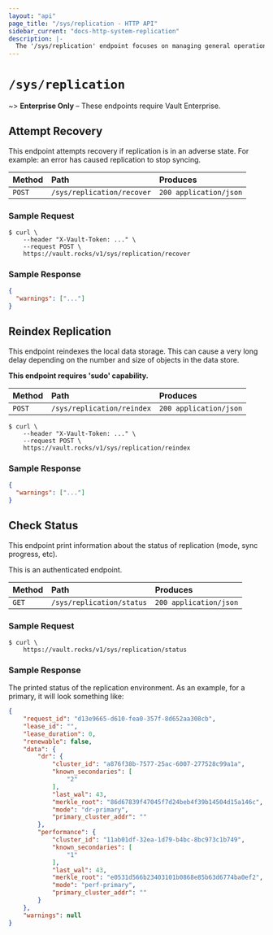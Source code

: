```yaml
---
layout: "api"
page_title: "/sys/replication - HTTP API"
sidebar_current: "docs-http-system-replication"
description: |-
  The '/sys/replication' endpoint focuses on managing general operations in Vault Enterprise replication
---
```


# `/sys/replication`

~> **Enterprise Only** – These endpoints require Vault Enterprise.

## Attempt Recovery

This endpoint attempts recovery if replication is in an adverse state. For
example: an error has caused replication to stop syncing.

| Method   | Path                         | Produces               |
| :------- | :--------------------------- | :--------------------- |
| `POST`   | `/sys/replication/recover`   | `200 application/json` |

### Sample Request

```
$ curl \
    --header "X-Vault-Token: ..." \
    --request POST \
    https://vault.rocks/v1/sys/replication/recover
```

### Sample Response

```json
{
  "warnings": ["..."]
}
```

## Reindex Replication

This endpoint reindexes the local data storage. This can cause a very long delay
depending on the number and size of objects in the data store.

**This endpoint requires 'sudo' capability.**

| Method   | Path                         | Produces               |
| :------- | :--------------------------- | :--------------------- |
| `POST`   | `/sys/replication/reindex`   | `200 application/json` |

```
$ curl \
    --header "X-Vault-Token: ..." \
    --request POST \
    https://vault.rocks/v1/sys/replication/reindex
```

### Sample Response

```json
{
  "warnings": ["..."]
}
```

## Check Status

This endpoint print information about the status of replication (mode,
sync progress, etc).

This is an authenticated endpoint.

| Method   | Path                         | Produces               |
| :------- | :--------------------------- | :--------------------- |
| `GET`    | `/sys/replication/status`    | `200 application/json` |

### Sample Request

```
$ curl \
    https://vault.rocks/v1/sys/replication/status
```

### Sample Response

The printed status of the replication environment. As an example, for a
primary, it will look something like:

```json
{
	"request_id": "d13e9665-d610-fea0-357f-8d652aa308cb",
	"lease_id": "",
	"lease_duration": 0,
	"renewable": false,
	"data": {
		"dr": {
			"cluster_id": "a876f38b-7577-25ac-6007-277528c99a1a",
			"known_secondaries": [
				"2"
			],
			"last_wal": 43,
			"merkle_root": "86d67839f47045f7d24beb4f39b14504d15a146c",
			"mode": "dr-primary",
			"primary_cluster_addr": ""
		},
		"performance": {
			"cluster_id": "11ab01df-32ea-1d79-b4bc-8bc973c1b749",
			"known_secondaries": [
				"1"
			],
			"last_wal": 43,
			"merkle_root": "e0531d566b23403101b0868e85b63d6774ba0ef2",
			"mode": "perf-primary",
			"primary_cluster_addr": ""
		}
	},
	"warnings": null
}
```
